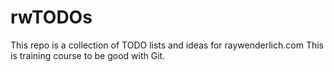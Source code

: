 # rwTODOs

This repo is a collection of TODO lists and ideas for raywenderlich.com
This is training course to be good with Git.
